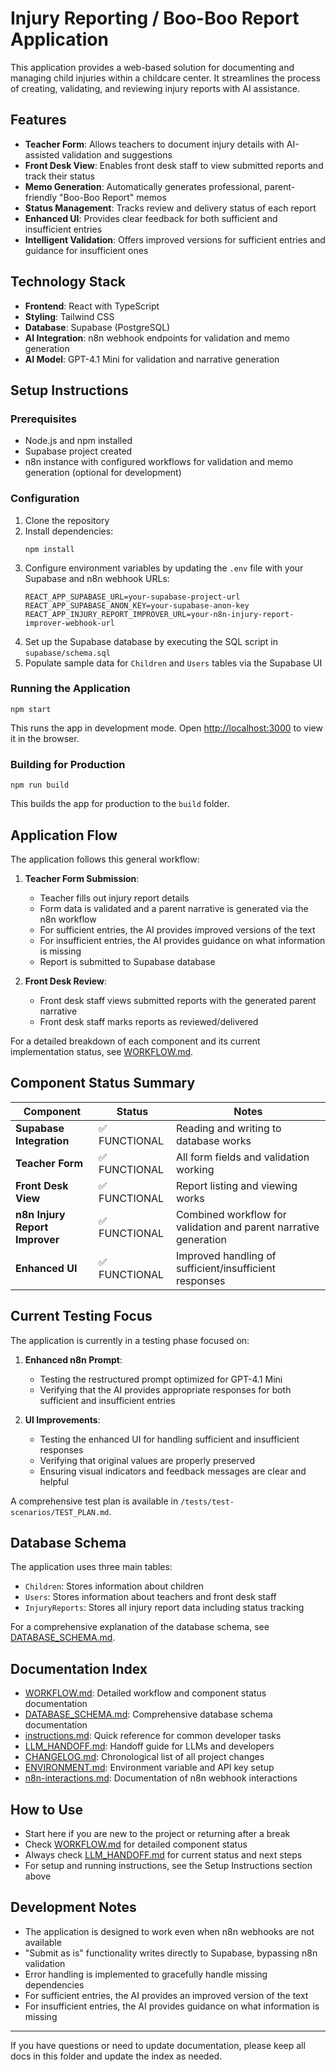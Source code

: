 <!--
Last updated: 2025-04-17 19:56 EDT
NOTE: Update this timestamp whenever the document is updated.
-->

# Injury Reporting / Boo-Boo Report Application

This application provides a web-based solution for documenting and managing child injuries within a childcare center. It streamlines the process of creating, validating, and reviewing injury reports with AI assistance.

## Features

- **Teacher Form**: Allows teachers to document injury details with AI-assisted validation and suggestions
- **Front Desk View**: Enables front desk staff to view submitted reports and track their status
- **Memo Generation**: Automatically generates professional, parent-friendly "Boo-Boo Report" memos
- **Status Management**: Tracks review and delivery status of each report
- **Enhanced UI**: Provides clear feedback for both sufficient and insufficient entries
- **Intelligent Validation**: Offers improved versions for sufficient entries and guidance for insufficient ones

## Technology Stack

- **Frontend**: React with TypeScript
- **Styling**: Tailwind CSS
- **Database**: Supabase (PostgreSQL)
- **AI Integration**: n8n webhook endpoints for validation and memo generation
- **AI Model**: GPT-4.1 Mini for validation and narrative generation

## Setup Instructions

### Prerequisites

- Node.js and npm installed
- Supabase project created
- n8n instance with configured workflows for validation and memo generation (optional for development)

### Configuration

1. Clone the repository
2. Install dependencies:
   ```
   npm install
   ```
3. Configure environment variables by updating the `.env` file with your Supabase and n8n webhook URLs:
   ```
   REACT_APP_SUPABASE_URL=your-supabase-project-url
   REACT_APP_SUPABASE_ANON_KEY=your-supabase-anon-key
   REACT_APP_INJURY_REPORT_IMPROVER_URL=your-n8n-injury-report-improver-webhook-url
   ```
4. Set up the Supabase database by executing the SQL script in `supabase/schema.sql`
5. Populate sample data for `Children` and `Users` tables via the Supabase UI

### Running the Application

```
npm start
```

This runs the app in development mode. Open [http://localhost:3000](http://localhost:3000) to view it in the browser.

### Building for Production

```
npm run build
```

This builds the app for production to the `build` folder.

## Application Flow

The application follows this general workflow:

1. **Teacher Form Submission**:
   - Teacher fills out injury report details
   - Form data is validated and a parent narrative is generated via the n8n workflow
   - For sufficient entries, the AI provides improved versions of the text
   - For insufficient entries, the AI provides guidance on what information is missing
   - Report is submitted to Supabase database

2. **Front Desk Review**:
   - Front desk staff views submitted reports with the generated parent narrative
   - Front desk staff marks reports as reviewed/delivered

For a detailed breakdown of each component and its current implementation status, see [WORKFLOW.md](./WORKFLOW.md).

## Component Status Summary

| Component | Status | Notes |
|-----------|--------|-------|
| **Supabase Integration** | ✅ FUNCTIONAL | Reading and writing to database works |
| **Teacher Form** | ✅ FUNCTIONAL | All form fields and validation working |
| **Front Desk View** | ✅ FUNCTIONAL | Report listing and viewing works |
| **n8n Injury Report Improver** | ✅ FUNCTIONAL | Combined workflow for validation and parent narrative generation |
| **Enhanced UI** | ✅ FUNCTIONAL | Improved handling of sufficient/insufficient responses |

## Current Testing Focus

The application is currently in a testing phase focused on:

1. **Enhanced n8n Prompt**:
   - Testing the restructured prompt optimized for GPT-4.1 Mini
   - Verifying that the AI provides appropriate responses for both sufficient and insufficient entries

2. **UI Improvements**:
   - Testing the enhanced UI for handling sufficient and insufficient responses
   - Verifying that original values are properly preserved
   - Ensuring visual indicators and feedback messages are clear and helpful

A comprehensive test plan is available in `/tests/test-scenarios/TEST_PLAN.md`.

## Database Schema

The application uses three main tables:
- `Children`: Stores information about children
- `Users`: Stores information about teachers and front desk staff
- `InjuryReports`: Stores all injury report data including status tracking

For a comprehensive explanation of the database schema, see [DATABASE_SCHEMA.md](./DATABASE_SCHEMA.md).

## Documentation Index

- [WORKFLOW.md](./WORKFLOW.md): Detailed workflow and component status documentation
- [DATABASE_SCHEMA.md](./DATABASE_SCHEMA.md): Comprehensive database schema documentation
- [instructions.md](./instructions.md): Quick reference for common developer tasks
- [LLM_HANDOFF.md](./LLM_HANDOFF.md): Handoff guide for LLMs and developers
- [CHANGELOG.md](./CHANGELOG.md): Chronological list of all project changes
- [ENVIRONMENT.md](./ENVIRONMENT.md): Environment variable and API key setup
- [n8n-interactions.md](./n8n-interactions.md): Documentation of n8n webhook interactions

## How to Use
- Start here if you are new to the project or returning after a break
- Check [WORKFLOW.md](./WORKFLOW.md) for detailed component status
- Always check [LLM_HANDOFF.md](./LLM_HANDOFF.md) for current status and next steps
- For setup and running instructions, see the Setup Instructions section above

## Development Notes

- The application is designed to work even when n8n webhooks are not available
- "Submit as is" functionality writes directly to Supabase, bypassing n8n validation
- Error handling is implemented to gracefully handle missing dependencies
- For sufficient entries, the AI provides an improved version of the text
- For insufficient entries, the AI provides guidance on what information is missing

---

If you have questions or need to update documentation, please keep all docs in this folder and update the index as needed.
